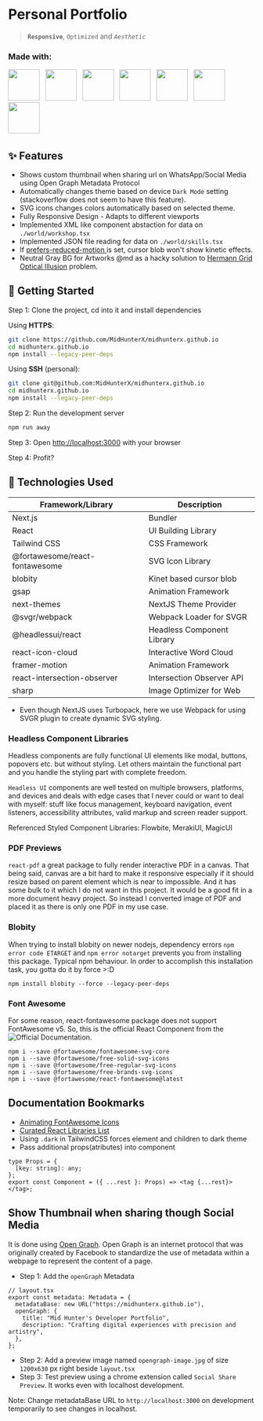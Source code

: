 # Personal Portfolio

> **`Responsive`**, `Optimized` and _`Aesthetic`_

<span>
    <h3>Made with:</h3>
    <img width=64 src="https://cdn.jsdelivr.net/gh/devicons/devicon@latest/icons/nextjs/nextjs-original.svg" /> &nbsp;
    <img width=64 src="https://cdn.jsdelivr.net/gh/devicons/devicon@latest/icons/react/react-original.svg" /> &nbsp;
    <img width=64 src="https://cdn.jsdelivr.net/gh/devicons/devicon@latest/icons/typescript/typescript-original.svg" /> &nbsp;
    <img width=64 src="https://cdn.jsdelivr.net/gh/devicons/devicon@latest/icons/tailwindcss/tailwindcss-original.svg" /> &nbsp;
    <img width=64 src="https://cdn.jsdelivr.net/gh/devicons/devicon@latest/icons/framermotion/framermotion-original.svg" /> &nbsp;
    <img width=64 src="https://cdn.jsdelivr.net/gh/devicons/devicon@latest/icons/webpack/webpack-original.svg" /> &nbsp;
    <img width=64 src="https://cdn.jsdelivr.net/gh/devicons/devicon@latest/icons/json/json-original.svg" /> &nbsp;
</span>

## ✨ Features

- Shows custom thumbnail when sharing url on WhatsApp/Social Media using Open Graph Metadata Protocol
- Automatically changes theme based on device `Dark Mode` setting (stackoverflow does not seem to have this feature).
- SVG icons changes colors automatically based on selected theme.
- Fully Responsive Design - Adapts to different viewports
- Implemented XML like component abstaction for data on `./world/workshop.tsx`
- Implemented JSON file reading for data on `./world/skills.tsx`
- If [ prefers-reduced-motion ](https://developer.mozilla.org/en-US/docs/Web/CSS/@media/prefers-reduced-motion) is set, cursor blob won't show kinetic effects.
- Neutral Gray BG for Artworks @md as a hacky solution to [Hermann Grid Optical Illusion](https://en.wikipedia.org/wiki/Grid_illusion) problem.

## 🍻 Getting Started

Step 1: Clone the project, cd into it and install dependencies

Using **HTTPS**:

```bash
git clone https://github.com/MidHunterX/midhunterx.github.io
cd midhunterx.github.io
npm install --legacy-peer-deps
```

Using **SSH** (personal):

```bash
git clone git@github.com:MidHunterX/midhunterx.github.io
cd midhunterx.github.io
npm install --legacy-peer-deps
```

Step 2: Run the development server

```bash
npm run away
```

Step 3: Open [http://localhost:3000](http://localhost:3000) with your browser

Step 4: Profit?

## 💽 Technologies Used

| Framework/Library              | Description                |
| ------------------------------ | -------------------------- |
| Next.js                        | Bundler                    |
| React                          | UI Building Library        |
| Tailwind CSS                   | CSS Framework              |
| @fortawesome/react-fontawesome | SVG Icon Library           |
| blobity                        | Kinet based cursor blob    |
| gsap                           | Animation Framework        |
| next-themes                    | NextJS Theme Provider      |
| @svgr/webpack                  | Webpack Loader for SVGR    |
| @headlessui/react              | Headless Component Library |
| react-icon-cloud               | Interactive Word Cloud     |
| framer-motion                  | Animation Framework        |
| react-intersection-observer    | Intersection Observer API  |
| sharp                          | Image Optimizer for Web    |

- Even though NextJS uses Turbopack, here we use Webpack for using SVGR plugin to create dynamic SVG styling.

### Headless Component Libraries

Headless components are fully functional UI elements like modal, buttons, popovers etc. but without styling. Let others maintain the functional part and you handle the styling part with complete freedom.

`Headless UI` components are well tested on multiple browsers, platforms, and devices and deals with edge cases that I never could or want to deal with myself: stuff like focus management, keyboard navigation, event listeners, accessibility attributes, valid markup and screen reader support.

Referenced Styled Component Libraries: Flowbite, MerakiUI, MagicUI

### PDF Previews

`react-pdf` a great package to fully render interactive PDF in a canvas. That being said, canvas are a bit hard to make it responsive especially if it should resize based on parent element which is near to impossible. And it has some bulk to it which I do not want in this project. It would be a good fit in a more document heavy project. So instead I converted image of PDF and placed it as there is only one PDF in my use case.

### Blobity

When trying to install blobity on newer nodejs, dependency errors `npm error code ETARGET` and `npm error notarget` prevents you from installing this package. Typical npm behaviour. In order to accomplish this installation task, you gotta do it by force >:D

```
npm install blobity --force --legacy-peer-deps
```

### Font Awesome

For some reason, react-fontawesome package does not support FontAwesome v5. So, this is the official React Component from the ![Official Documentation](https://docs.fontawesome.com/web/use-with/react).

```
npm i --save @fortawesome/fontawesome-svg-core
npm i --save @fortawesome/free-solid-svg-icons
npm i --save @fortawesome/free-regular-svg-icons
npm i --save @fortawesome/free-brands-svg-icons
npm i --save @fortawesome/react-fontawesome@latest
```

## Documentation Bookmarks

- [Animating FontAwesome Icons](https://docs.fontawesome.com/web/style/animate/)
- [Curated React Libraries List](https://github.com/brillout/awesome-react-components)
- Using `.dark` in TailwindCSS forces element and children to dark theme
- Pass additional props(atributes) into component

```tsx
type Props = {
  [key: string]: any;
};
export const Component = ({ ...rest }: Props) => <tag {...rest}> </tag>;
```

## Show Thumbnail when sharing though Social Media

It is done using [Open Graph](https://nextjs.org/docs/app/building-your-application/optimizing/metadata#merging). Open Graph is an internet protocol that was originally created by Facebook to standardize the use of metadata within a webpage to represent the content of a page.

- Step 1: Add the `openGraph` Metadata

```tsx
// layout.tsx
export const metadata: Metadata = {
  metadataBase: new URL("https://midhunterx.github.io"),
  openGraph: {
    title: "Mid Hunter's Developer Portfolio",
    description: "Crafting digital experiences with precision and artistry",
  },
};
```

- Step 2: Add a preview image named `opengraph-image.jpg` of size `1200x630` px right beside `layout.tsx`
- Step 3: Test preview using a chrome extension called `Social Share Preview`. It works even with localhost development.

Note: Change metadataBase URL to `http://localhost:3000` on development temporarily to see changes in localhost.

